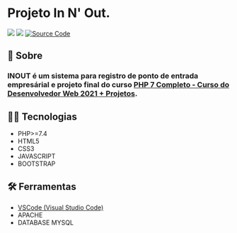 # Projeto In N' Out.

[<img src = "https://img.shields.io/badge/@akelvinlima-%23E4405F.svg?&style=for-the-badge&logo=instagram&logoColor=white">](https://www.instagram.com/akelvinlima/)
[<img src="https://img.shields.io/badge/Kelvin_Lima-%230077B5.svg?&style=for-the-badge&logo=linkedin&logoColor=white" />](https://www.linkedin.com/in/kelvin-lima-89074a1ab/)
[![Source Code](http://img.shields.io/badge/source-akelvin49/Innout-blue.svg?style=flat-square)](https://github.com/akelvin49/Innout)


## :pushpin: Sobre
### INOUT é um sistema para registro de ponto de entrada empresárial e projeto final do curso [PHP 7 Completo - Curso do Desenvolvedor Web 2021 + Projetos](https://www.udemy.com/course/php-7-completo/). 

## :technologist: Tecnologias 
- PHP>=7.4
- HTML5
- CSS3
- JAVASCRIPT
- BOOTSTRAP

## :hammer_and_wrench: Ferramentas
- [VSCode (Visual Studio Code)](https://code.visualstudio.com/)
- APACHE
- DATABASE MYSQL